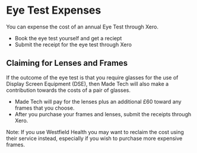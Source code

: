 # Eye Test Expenses

You can expense the cost of an annual Eye Test through Xero.

- Book the eye test yourself and get a reciept
- Submit the receipt for the eye test through Xero

## Claiming for Lenses and Frames

If the outcome of the eye test is that you require glasses for the use of Display Screen Equipment (DSE), then Made Tech will also make a contribution towards the costs of a pair of glasses.

- Made Tech will pay for the lenses plus an additional £60 toward any frames that you choose.
- After you purchase your frames and lenses, submit the receipts through Xero.

Note: If you use Westfield Health you may want to reclaim the cost using their service instead, especially if you wish to purchase more expensive frames.
